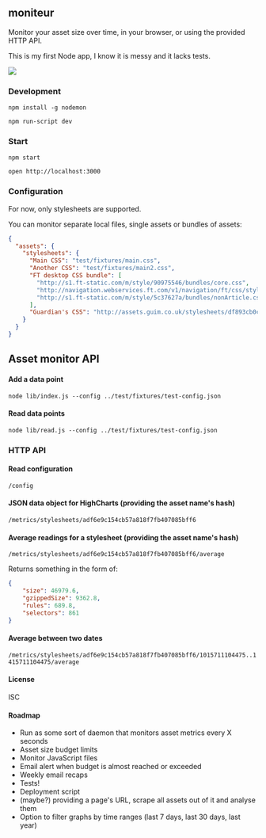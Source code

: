 ## moniteur

Monitor your asset size over time, in your browser,
or using the provided HTTP API.

This is my first Node app, I know it is messy and it lacks tests.

![ ](https://github.com/kaelig/moniteur/blob/master/docs/screenshot.png)

### Development

`npm install -g nodemon`

`npm run-script dev`

### Start

`npm start`

`open http://localhost:3000`

### Configuration

For now, only stylesheets are supported.

You can monitor separate local files, single assets or bundles of assets:

```json
{
  "assets": {
    "stylesheets": {
      "Main CSS": "test/fixtures/main.css",
      "Another CSS": "test/fixtures/main2.css",
      "FT desktop CSS bundle": [
        "http://s1.ft-static.com/m/style/90975546/bundles/core.css",
        "http://navigation.webservices.ft.com/v1/navigation/ft/css/style.min.css",
        "http://s1.ft-static.com/m/style/5c37627a/bundles/nonArticle.css"
      ],
      "Guardian's CSS": "http://assets.guim.co.uk/stylesheets/df893cb0c705c642348c474dbbd59f73/global.css"
    }
  }
}
```

## Asset monitor API

#### Add a data point

`node lib/index.js --config ../test/fixtures/test-config.json`




#### Read data points

`node lib/read.js --config ../test/fixtures/test-config.json`


### HTTP API

#### Read configuration

`/config`

#### JSON data object for HighCharts (providing the asset name's hash)

`/metrics/stylesheets/adf6e9c154cb57a818f7fb407085bff6`

#### Average readings for a stylesheet (providing the asset name's hash)

`/metrics/stylesheets/adf6e9c154cb57a818f7fb407085bff6/average`

Returns something in the form of:
```json
{
    "size": 46979.6,
    "gzippedSize": 9362.8,
    "rules": 689.8,
    "selectors": 861
}
```
#### Average between two dates

`/metrics/stylesheets/adf6e9c154cb57a818f7fb407085bff6/1015711104475..1415711104475/average`


#### License

ISC

#### Roadmap

- Run as some sort of daemon that monitors asset metrics every X seconds
- Asset size budget limits
- Monitor JavaScript files
- Email alert when budget is almost reached or exceeded
- Weekly email recaps
- Tests!
- Deployment script
- (maybe?) providing a page's URL, scrape all assets out of it
  and analyse them
- Option to filter graphs by time ranges
  (last 7 days, last 30 days, last year)
